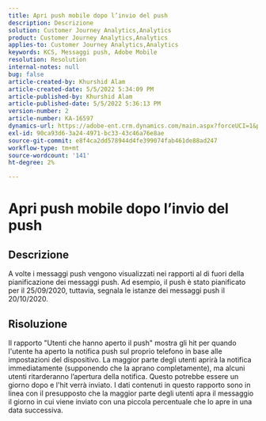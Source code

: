 ```yaml
---
title: Apri push mobile dopo l’invio del push
description: Descrizione
solution: Customer Journey Analytics,Analytics
product: Customer Journey Analytics,Analytics
applies-to: Customer Journey Analytics,Analytics
keywords: KCS, Messaggi push, Adobe Mobile
resolution: Resolution
internal-notes: null
bug: false
article-created-by: Khurshid Alam
article-created-date: 5/5/2022 5:34:09 PM
article-published-by: Khurshid Alam
article-published-date: 5/5/2022 5:36:13 PM
version-number: 2
article-number: KA-16597
dynamics-url: https://adobe-ent.crm.dynamics.com/main.aspx?forceUCI=1&pagetype=entityrecord&etn=knowledgearticle&id=bdc65f8c-99cc-ec11-a7b5-6045bd00dbbc
exl-id: 90ca93d6-3a24-4971-bc33-43c46a76e8ae
source-git-commit: e8f4ca2dd578944d4fe399074fab461de88ad247
workflow-type: tm+mt
source-wordcount: '141'
ht-degree: 2%

---
```


# Apri push mobile dopo l’invio del push

## Descrizione


A volte i messaggi push vengono visualizzati nei rapporti al di fuori della pianificazione dei messaggi push. Ad esempio, il push è stato pianificato per il 25/09/2020, tuttavia, segnala le istanze dei messaggi push il 20/10/2020.


## Risoluzione


Il rapporto &quot;Utenti che hanno aperto il push&quot; mostra gli hit per quando l&#39;utente ha aperto la notifica push sul proprio telefono in base alle impostazioni del dispositivo. La maggior parte degli utenti aprirà la notifica immediatamente (supponendo che la aprano completamente), ma alcuni utenti ritarderanno l’apertura della notifica. Questo potrebbe essere un giorno dopo e l&#39;hit verrà inviato. I dati contenuti in questo rapporto sono in linea con il presupposto che la maggior parte degli utenti apra il messaggio il giorno in cui viene inviato con una piccola percentuale che lo apre in una data successiva.
